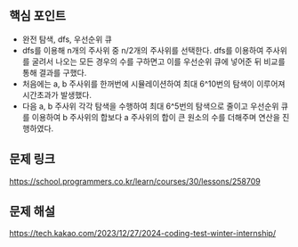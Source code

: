 ## 핵심 포인트

- 완전 탐색, dfs, 우선순위 큐
- dfs를 이용해 n개의 주사위 중 n/2개의 주사위를 선택한다. dfs를 이용하여 주사위를 굴려서 나오는 모든 경우의 수를 구하면고 이를 우선순위 큐에 넣어준 뒤 비교를 통해 결과를 구했다.
- 처음에는 a, b 주사위를 한꺼번에 시뮬레이션하여 최대 6^10번의 탐색이 이루어져 시간초과가 발생했다.
- 다음 a, b 주사위 각각 탐색을 수행하여 최대 6^5번의 탐색으로 줄이고 우선순위 큐를 이용하여 b 주사위의 합보다 a 주사위의 합이 큰 원소의 수를 더해주며 연산을 진행하였다.

## 문제 링크

https://school.programmers.co.kr/learn/courses/30/lessons/258709

## 문제 해설

https://tech.kakao.com/2023/12/27/2024-coding-test-winter-internship/
